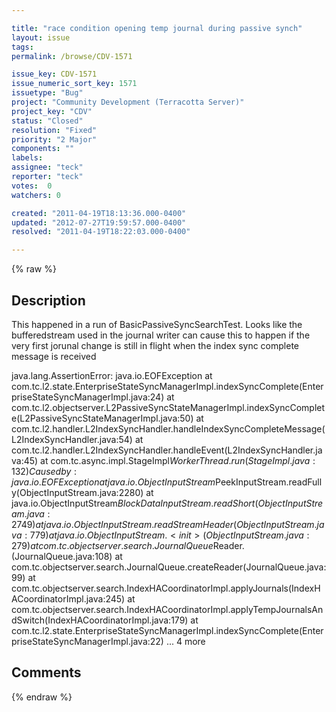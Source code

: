 ```yaml
---

title: "race condition opening temp journal during passive synch"
layout: issue
tags: 
permalink: /browse/CDV-1571

issue_key: CDV-1571
issue_numeric_sort_key: 1571
issuetype: "Bug"
project: "Community Development (Terracotta Server)"
project_key: "CDV"
status: "Closed"
resolution: "Fixed"
priority: "2 Major"
components: ""
labels: 
assignee: "teck"
reporter: "teck"
votes:  0
watchers: 0

created: "2011-04-19T18:13:36.000-0400"
updated: "2012-07-27T19:59:57.000-0400"
resolved: "2011-04-19T18:22:03.000-0400"

---
```




{% raw %}



## Description

<div markdown="1" class="description">

This happened in a run of BasicPassiveSyncSearchTest. Looks like the bufferedstream used in the journal writer can cause this to happen if the very first jorunal change is still in flight when the index sync complete message is received 

java.lang.AssertionError: java.io.EOFException
	at com.tc.l2.state.EnterpriseStateSyncManagerImpl.indexSyncComplete(EnterpriseStateSyncManagerImpl.java:24)
	at com.tc.l2.objectserver.L2PassiveSyncStateManagerImpl.indexSyncComplete(L2PassiveSyncStateManagerImpl.java:50)
	at com.tc.l2.handler.L2IndexSyncHandler.handleIndexSyncCompleteMessage(L2IndexSyncHandler.java:54)
	at com.tc.l2.handler.L2IndexSyncHandler.handleEvent(L2IndexSyncHandler.java:45)
	at com.tc.async.impl.StageImpl$WorkerThread.run(StageImpl.java:132)
Caused by: java.io.EOFException
	at java.io.ObjectInputStream$PeekInputStream.readFully(ObjectInputStream.java:2280)
	at java.io.ObjectInputStream$BlockDataInputStream.readShort(ObjectInputStream.java:2749)
	at java.io.ObjectInputStream.readStreamHeader(ObjectInputStream.java:779)
	at java.io.ObjectInputStream.<init>(ObjectInputStream.java:279)
	at com.tc.objectserver.search.JournalQueue$Reader.<init>(JournalQueue.java:108)
	at com.tc.objectserver.search.JournalQueue.createReader(JournalQueue.java:99)
	at com.tc.objectserver.search.IndexHACoordinatorImpl.applyJournals(IndexHACoordinatorImpl.java:245)
	at com.tc.objectserver.search.IndexHACoordinatorImpl.applyTempJournalsAndSwitch(IndexHACoordinatorImpl.java:179)
	at com.tc.l2.state.EnterpriseStateSyncManagerImpl.indexSyncComplete(EnterpriseStateSyncManagerImpl.java:22)
	... 4 more


</div>

## Comments



{% endraw %}
